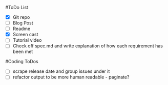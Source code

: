 #ToDo List

- [X] Git repo
- [ ] Blog Post
- [ ] Readme
- [X] Screen cast
- [ ] Tutorial video
- [ ] Check off spec.md and write explanation of how each requirement has been met

#Coding ToDos

- [ ] scrape release date and group issues under it
- [ ] refactor output to be more human readable - paginate?

